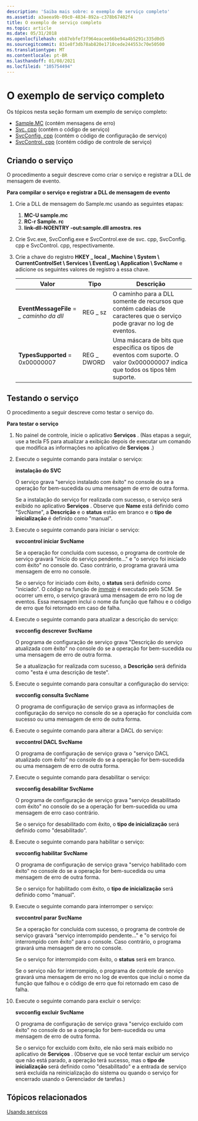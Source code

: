 ```yaml
---
description: 'Saiba mais sobre: o exemplo de serviço completo'
ms.assetid: a3aeea9b-09c0-4834-892a-c378b67402f4
title: O exemplo de serviço completo
ms.topic: article
ms.date: 05/31/2018
ms.openlocfilehash: eb87ebfef3f964eacee66be94a4b5291c335d0d5
ms.sourcegitcommit: 831e8f3db78ab820e1710cede244553c70e50500
ms.translationtype: MT
ms.contentlocale: pt-BR
ms.lasthandoff: 01/08/2021
ms.locfileid: "105754494"
---
```

# <a name="the-complete-service-sample"></a>O exemplo de serviço completo

Os tópicos nesta seção formam um exemplo de serviço completo:

-   [Sample.MC](sample-mc.md) (contém mensagens de erro)
-   [Svc. cpp](svc-cpp.md) (contém o código de serviço)
-   [SvcConfig. cpp](svcconfig-cpp.md) (contém o código de configuração de serviço)
-   [SvcControl. cpp](svccontrol-cpp.md) (contém código de controle de serviço)

## <a name="building-the-service"></a>Criando o serviço

O procedimento a seguir descreve como criar o serviço e registrar a DLL de mensagem de evento.

**Para compilar o serviço e registrar a DLL de mensagem de evento**

1.  Crie a DLL de mensagem do Sample.mc usando as seguintes etapas:
    1.  **MC-U sample.mc**
    2.  **RC-r Sample. rc**
    3.  **link-dll-NOENTRY -out:sample.dll amostra. res**
2.  Crie Svc.exe, SvcConfig.exe e SvcControl.exe de svc. cpp, SvcConfig. cpp e SvcControl. cpp, respectivamente.
3.  Crie a chave do registro **HKEY \_ local \_ Machine \\ System \\ CurrentControlSet \\ Services \\ EventLog \\ Application \\ SvcName** e adicione os seguintes valores de registro a essa chave.

    | Valor                              | Tipo       | Descrição                                                                                                        |
    |------------------------------------|------------|--------------------------------------------------------------------------------------------------------------------|
    | **EventMessageFile**  =  *\_ caminho da dll* | REG \_ sz    | O caminho para a DLL somente de recursos que contém cadeias de caracteres que o serviço pode gravar no log de eventos.               |
    | **TypesSupported** = 0x00000007    | REG \_ DWORD | Uma máscara de bits que especifica os tipos de eventos com suporte. O valor 0x000000007 indica que todos os tipos têm suporte. |

    

     

## <a name="testing-the-service"></a>Testando o serviço

O procedimento a seguir descreve como testar o serviço do.

**Para testar o serviço**

1.  No painel de controle, inicie o aplicativo **Serviços** . (Nas etapas a seguir, use a tecla F5 para atualizar a exibição depois de executar um comando que modifica as informações no aplicativo de **Serviços** .)
2.  Execute o seguinte comando para instalar o serviço:

    **instalação do SVC**

    O serviço grava "serviço instalado com êxito" no console do se a operação for bem-sucedida ou uma mensagem de erro de outra forma.

    Se a instalação do serviço for realizada com sucesso, o serviço será exibido no aplicativo **Serviços** . Observe que **Name** está definido como "SvcName", a **Descrição** e o **status** estão em branco e o **tipo de inicialização** é definido como "manual".

3.  Execute o seguinte comando para iniciar o serviço:

    **svccontrol iniciar SvcName**

    Se a operação for concluída com sucesso, o programa de controle de serviço gravará "início do serviço pendente..." e "o serviço foi iniciado com êxito" no console do. Caso contrário, o programa gravará uma mensagem de erro no console.

    Se o serviço for iniciado com êxito, o **status** será definido como "iniciado". O código na função de [*immain*](/windows/win32/api/winsvc/nc-winsvc-lpservice_main_functiona) é executado pelo SCM. Se ocorrer um erro, o serviço gravará uma mensagem de erro no log de eventos. Essa mensagem inclui o nome da função que falhou e o código de erro que foi retornado em caso de falha.

4.  Execute o seguinte comando para atualizar a descrição do serviço:

    **svcconfig descrever SvcName**

    O programa de configuração de serviço grava "Descrição do serviço atualizada com êxito" no console do se a operação for bem-sucedida ou uma mensagem de erro de outra forma.

    Se a atualização for realizada com sucesso, a **Descrição** será definida como "esta é uma descrição de teste".

5.  Execute o seguinte comando para consultar a configuração do serviço:

    **svcconfig consulta SvcName**

    O programa de configuração de serviço grava as informações de configuração do serviço no console do se a operação for concluída com sucesso ou uma mensagem de erro de outra forma.

6.  Execute o seguinte comando para alterar a DACL do serviço:

    **svccontrol DACL SvcName**

    O programa de configuração de serviço grava o "serviço DACL atualizado com êxito" no console do se a operação for bem-sucedida ou uma mensagem de erro de outra forma.

7.  Execute o seguinte comando para desabilitar o serviço:

    **svcconfig desabilitar SvcName**

    O programa de configuração de serviço grava "serviço desabilitado com êxito" no console do se a operação for bem-sucedida ou uma mensagem de erro caso contrário.

    Se o serviço for desabilitado com êxito, o **tipo de inicialização** será definido como "desabilitado".

8.  Execute o seguinte comando para habilitar o serviço:

    **svcconfig habilitar SvcName**

    O programa de configuração de serviço grava "serviço habilitado com êxito" no console do se a operação for bem-sucedida ou uma mensagem de erro de outra forma.

    Se o serviço for habilitado com êxito, o **tipo de inicialização** será definido como "manual".

9.  Execute o seguinte comando para interromper o serviço:

    **svccontrol parar SvcName**

    Se a operação for concluída com sucesso, o programa de controle de serviço gravará "serviço interrompido pendente..." e "o serviço foi interrompido com êxito" para o console. Caso contrário, o programa gravará uma mensagem de erro no console.

    Se o serviço for interrompido com êxito, o **status** será em branco.

    Se o serviço não for interrompido, o programa de controle de serviço gravará uma mensagem de erro no log de eventos que inclui o nome da função que falhou e o código de erro que foi retornado em caso de falha.

10. Execute o seguinte comando para excluir o serviço:

    **svcconfig excluir SvcName**

    O programa de configuração de serviço grava "serviço excluído com êxito" no console do se a operação for bem-sucedida ou uma mensagem de erro de outra forma.

    Se o serviço for excluído com êxito, ele não será mais exibido no aplicativo de **Serviços** . (Observe que se você tentar excluir um serviço que não está parado, a operação terá sucesso, mas o **tipo de inicialização** será definido como "desabilitado" e a entrada de serviço será excluída na reinicialização do sistema ou quando o serviço for encerrado usando o Gerenciador de tarefas.)

## <a name="related-topics"></a>Tópicos relacionados

<dl> <dt>

[Usando serviços](using-services.md)
</dt> </dl>

 

 
